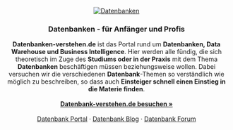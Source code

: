 <p align="center">
  <a href="http://www.datenbanken-verstehen.de/">
    <img src="http://www.datenbanken-verstehen.de/dbv/uploads/datenbanken.png" alt="Datenbanken">
  </a>
</p>

<h3 align="center">Datenbanken - für Anfänger und Profis</h3>

<p align="center">
  <strong>Datenbanken-verstehen.de</strong> ist das Portal rund um <strong>Datenbanken, Data Warehouse und Business Intelligence</strong>. Hier werden alle fündig, die sich theoretisch im Zuge des <strong>Studiums oder in der Praxis</strong> mit dem Thema <strong>Datenbanken</strong> beschäftigen müssen beziehungsweise wollen. Dabei versuchen wir die verschiedenen <strong>Datenbank</strong>-Themen so verständlich wie möglich zu beschreiben, so dass auch <strong>Einsteiger schnell einen Einstieg in die Materie finden</strong>.
  <br>
  <br>
  <a href="http://www.datenbanken-verstehen.de/"><strong>Datenbank-verstehen.de besuchen »</strong></a>
  <br>
  <br>
  <a href="http://www.datenbanken-verstehen.de/">Datenbank Portal</a>
  ·
  <a href="http://www.datenbanken-verstehen.de/blog">Datenbank Blog</a>
  ·
  <a href="http://www.datenbanken-verstehen.de/forum">Datenbank Forum</a>
</p>
